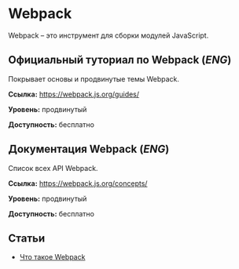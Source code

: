 # Webpack

Webpack – это инструмент для сборки модулей JavaScript.

## Официальный туториал по Webpack (*ENG*)

Покрывает основы и продвинутые темы Webpack.

**Ссылка:** https://webpack.js.org/guides/

**Уровень:** продвинутый

**Доступность:** бесплатно

## Документация Webpack (*ENG*)

Список всех API Webpack.

**Ссылка:** https://webpack.js.org/concepts/

**Уровень:** продвинутый

**Доступность:** бесплатно

## Статьи

- [Что такое Webpack](https://doka.guide/tools/webpack/)